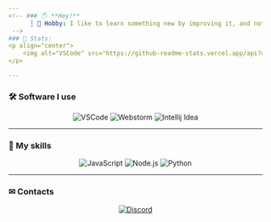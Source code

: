 ```yaml
---
<!-- ### 🖐 **Hey!**
      ┆ 🧪 Hobby: I like to learn something new by improving it, and not just steal some code.
 -->
### 🎫 Stats:
<p align="center">
    <img alt="VSCode" src="https://github-readme-stats.vercel.app/api?username=neisvestny&count_private=true&show_icons=true&theme=radical" />
</p>

---
```


### 🛠 Software I use
<p align="center">
    <img alt="VSCode" src="https://img.shields.io/badge/VSCode%20-24adf3?&style=for-the-badge&logo=visual-studio-code&logoColor=white" />
    <img alt="Webstorm" src="https://img.shields.io/badge/Webstorm%20-4B32C3?&style=for-the-badge&logo=Webstorm&logoColor=white" />
    <img alt="Intellij Idea" src="https://img.shields.io/badge/Intellij Idea%20%20-fe315d?&style=for-the-badge&logo=Intellij-Idea&logoColor=white" />
</p>

---

### 🔑 My skills
<p align="center">
    <img alt="JavaScript" src="https://img.shields.io/badge/JavaScript-F7DF1E?&style=for-the-badge&logo=JavaScript&logoColor=222222" />
    <img alt="Node.js" src="https://img.shields.io/badge/Node.js-339933?style=for-the-badge&logo=Node.js&logoColor=white" />
    <img alt="Python" src="https://img.shields.io/badge/Python-339933?style=for-the-badge&logo=Python&logoColor=white" />
</p>

---

### ✉ Contacts
<p align= "center">
    <a href="https://discord.com/users/681228391508213830"> <img alt="Discord" src="https://img.shields.io/badge/Discord-7289DA?&style=for-the-badge&logo=Discord&logoColor=white" /> </a>
</p>
